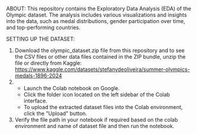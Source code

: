 ABOUT: 
This repository contains the Exploratory Data Analysis (EDA) of the Olympic dataset. The analysis includes various visualizations and insights into the data, such as medal distributions, gender participation over time, 
and top-performing countries.

SETTING UP THE DATASET: 
1) Download the olympic_dataset.zip file from this repository and to see the CSV files or other data files contained in the ZIP bundle, unzip the file or directly from Kaggle: https://www.kaggle.com/datasets/stefanydeoliveira/summer-olympics-medals-1896-2024
2) - Launch the Colab notebook on Google.
   - Click the folder icon located on the left sidebar of the Colab interface.
   - To upload the extracted dataset files into the Colab environment, click the "Upload" button.
3) Verify the file path in your notebook if required based on the colab environment and name of dataset file and then run the notebook.

